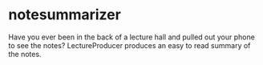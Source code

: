 # notesummarizer
Have you ever been in the back of a lecture hall and pulled out your phone to see the notes? LectureProducer produces an easy to read summary of the notes.
